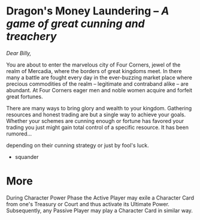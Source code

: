 # Dragon's Money Laundering – *A game of great cunning and treachery*

*Dear Billy,*

You are about to enter the marvelous city of Four Corners, jewel of the realm of Mercadia, where the borders of great kingdoms meet. In there many a battle are fought every day in the ever-buzzing market place where precious commodities of the realm – legitimate and contraband alike – are abundant. At Four Corners eager men and noble women acquire and forfeit great fortunes.

There are many ways to bring glory and wealth to your kingdom. Gathering resources and honest trading are but a single way to achieve your goals. Whether your schemes are cunning enough or fortune has favored your trading you just might gain total control of a specific resource. It has been rumored...

 depending on their cunning strategy or just by fool's luck.
* squander
# More
During Character Power Phase the Active Player may exile a Character Card from one's Treasury or Court and thus activate its Ultimate Power. Subsequently, any Passive Player may play a Character Card in similar way.
